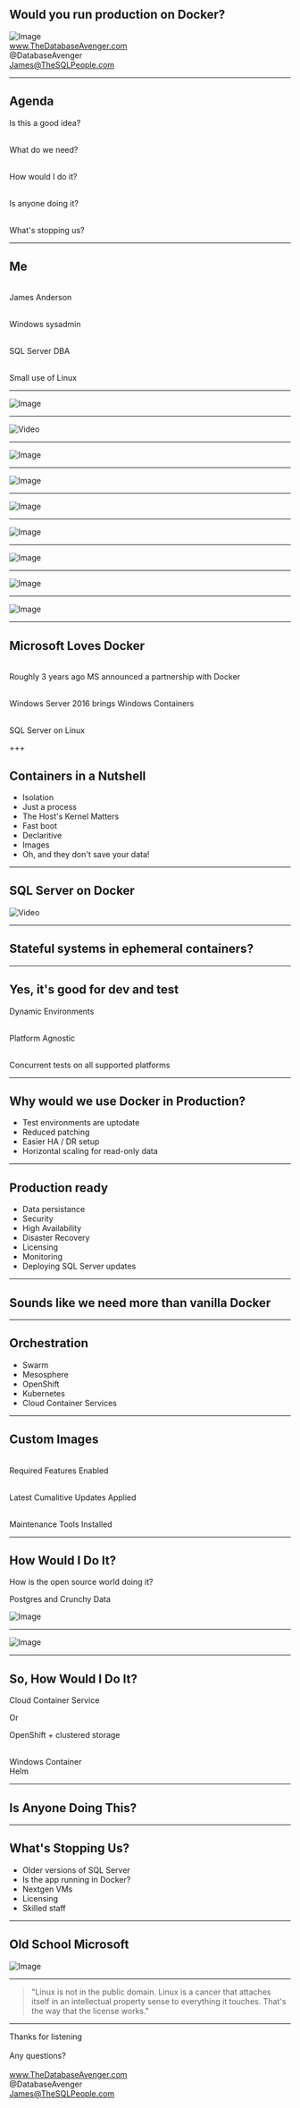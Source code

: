 

## Would you run production on Docker?
![Image](./assets/docker.png)
<br>
www.TheDatabaseAvenger.com
<br>
@DatabaseAvenger
<br>
James@TheSQLPeople.com

---

## Agenda

Is this a good idea?

<br> What do we need?

<br> How would I do it?

<br> Is anyone doing it?

<br> What's stopping us?

---

## Me

<br> James Anderson

<br> Windows sysadmin

<br> SQL Server DBA

<br> Small use of Linux

---

![Image](./assets/NadellaGatesBallmer.jpg)

---

![Video](./assets/BallmerDevelopers.gif)

---

![Image](./assets/BallmerTongue.jpg)

---

![Image](./assets/SteveBallmer.jpeg)

---

![Image](./assets/BallmerAndGates.jpg)

---

![Image](./assets/BallmerClippers.jpg)

---

![Image](./assets/BallmerWindowsPhone.jpg)

---

![Image](./assets/BallmerSuit.jpg)

---

![Image](./assets/NadellaMSHeartLinux.jpg)

---

## Microsoft Loves Docker

<br> Roughly 3 years ago MS announced a partnership with Docker<!-- .element: class="fragment" -->

<br> Windows Server 2016 brings Windows Containers<!-- .element: class="fragment" -->

<br> SQL Server on Linux<!-- .element: class="fragment" -->


+++

## Containers in a Nutshell 

* Isolation
* Just a process<!-- .element: class="fragment" -->
* The Host's Kernel Matters<!-- .element: class="fragment" -->
* Fast boot<!-- .element: class="fragment" -->
* Declaritive<!-- .element: class="fragment" -->
* Images<!-- .element: class="fragment" -->
* Oh, and they don't save your data!<!-- .element: class="fragment" -->

---

## SQL Server on Docker

![Video](./assets/PinkCar.gif)<!-- .element: class="fragment" -->

---

## Stateful systems in ephemeral containers?

---

## Yes, it's good for dev and test

Dynamic Environments<!-- .element: class="fragment" -->

<br>Platform Agnostic<!-- .element: class="fragment" -->

<br>Concurrent tests on all supported platforms<!-- .element: class="fragment" -->

---

## Why would we use Docker in Production?

* Test environments are uptodate
* Reduced patching
* Easier HA / DR setup
* Horizontal scaling for read-only data

---

## Production ready

* Data persistance
* Security
* High Availability
* Disaster Recovery
* Licensing
* Monitoring
* Deploying SQL Server updates

---

## Sounds like we need more than vanilla Docker

---

## Orchestration

* Swarm
* Mesosphere
* OpenShift
* Kubernetes
* Cloud Container Services 

---

## Custom Images

<br> Required Features Enabled

<br> Latest Cumalitive Updates Applied

<br> Maintenance Tools Installed

---

## How Would I Do It?

How is the open source world doing it?<!-- .element: class="fragment" -->

Postgres and Crunchy Data<!-- .element: class="fragment" -->

![Image](./assets/CrunchyDataSolutions.png)<!-- .element: class="fragment" -->

---

![Image](./assets/CrunchyContainers.png)

---

## So, How Would I Do It?

Cloud Container Service

Or

OpenShift + clustered storage 

<br>
Windows Container

<br>	
Helm

---

## Is Anyone Doing This?

---

## What's Stopping Us?

* Older versions of SQL Server
* Is the app running in Docker?
* Nextgen VMs
* Licensing
* Skilled staff

---

## Old School Microsoft

![Image](./assets/SteveBallmer.jpeg)

---

> "Linux is not in the public domain. Linux is a cancer that attaches itself in an intellectual property sense to everything it touches. That's the way that the license works."

---

Thanks for listening
<br>
<br>
Any questions?
<br>
<br>
www.TheDatabaseAvenger.com
<br>
@DatabaseAvenger
<br>
James@TheSQLPeople.com
